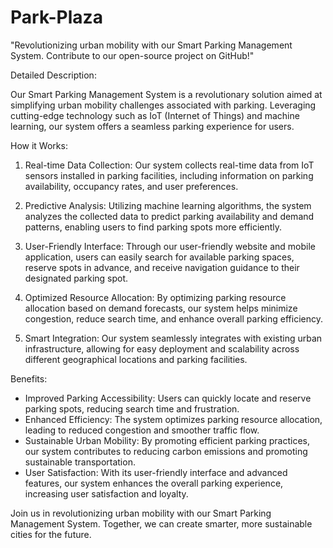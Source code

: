 # Park-Plaza
"Revolutionizing urban mobility with our Smart Parking Management System. Contribute to our open-source project on GitHub!"

Detailed Description:

Our Smart Parking Management System is a revolutionary solution aimed at simplifying urban mobility challenges associated with parking. Leveraging cutting-edge technology such as IoT (Internet of Things) and machine learning, our system offers a seamless parking experience for users.

How it Works:
1. Real-time Data Collection: Our system collects real-time data from IoT sensors installed in parking facilities, including information on parking availability, occupancy rates, and user preferences.
  
2. Predictive Analysis: Utilizing machine learning algorithms, the system analyzes the collected data to predict parking availability and demand patterns, enabling users to find parking spots more efficiently.
  
3. User-Friendly Interface: Through our user-friendly website and mobile application, users can easily search for available parking spaces, reserve spots in advance, and receive navigation guidance to their designated parking spot.
  
4. Optimized Resource Allocation: By optimizing parking resource allocation based on demand forecasts, our system helps minimize congestion, reduce search time, and enhance overall parking efficiency.
  
5. Smart Integration: Our system seamlessly integrates with existing urban infrastructure, allowing for easy deployment and scalability across different geographical locations and parking facilities.

Benefits:
- Improved Parking Accessibility: Users can quickly locate and reserve parking spots, reducing search time and frustration.
- Enhanced Efficiency: The system optimizes parking resource allocation, leading to reduced congestion and smoother traffic flow.
- Sustainable Urban Mobility: By promoting efficient parking practices, our system contributes to reducing carbon emissions and promoting sustainable transportation.
- User Satisfaction: With its user-friendly interface and advanced features, our system enhances the overall parking experience, increasing user satisfaction and loyalty.

Join us in revolutionizing urban mobility with our Smart Parking Management System. Together, we can create smarter, more sustainable cities for the future.

